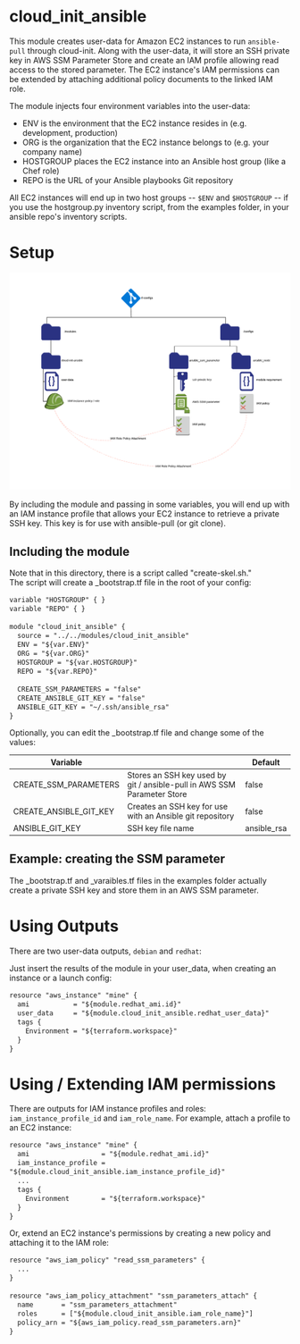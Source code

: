 # cloud_init_ansible

This module creates user-data for Amazon EC2 instances to run `ansible-pull` through cloud-init.
Along with the user-data, it will store an SSH private key in AWS SSM Parameter Store and 
create an IAM profile allowing read access to the stored parameter.  The EC2 instance's IAM 
permissions can be extended by attaching additional policy documents to the linked IAM role.

The module injects four environment variables into the user-data:

* ENV is the environment that the EC2 instance resides in (e.g. development, production)
* ORG is the organization that the EC2 instance belongs to (e.g. your company name)
* HOSTGROUP places the EC2 instance into an Ansible host group (like a Chef role)
* REPO is the URL of your Ansible playbooks Git repository

All EC2 instances will end up in two host groups -- `$ENV` and `$HOSTGROUP` -- if you use the
hostgroup.py inventory script, from the examples folder, in your ansible repo's inventory scripts.

# Setup

![Object relationhips](docs/cloud-init-modules.png)

By including the module and passing in some variables, you will end up with an IAM instance
profile that allows your EC2 instance to retrieve a private SSH key.  This key is for use
with ansible-pull (or git clone). 

## Including the module

Note that in this directory, there is a script called "create-skel.sh."  
The script will create a \_bootstrap.tf file in the root of your config:

```
variable "HOSTGROUP" { }
variable "REPO" { }

module "cloud_init_ansible" {
  source = "../../modules/cloud_init_ansible"
  ENV = "${var.ENV}"
  ORG = "${var.ORG}"
  HOSTGROUP = "${var.HOSTGROUP}"
  REPO = "${var.REPO}"

  CREATE_SSM_PARAMETERS = "false"
  CREATE_ANSIBLE_GIT_KEY = "false"
  ANSIBLE_GIT_KEY = "~/.ssh/ansible_rsa"
}
```

Optionally, you can edit the \_bootstrap.tf file and change some of the values:

| Variable               |                                                                         | Default     | 
|------------------------|-------------------------------------------------------------------------|-------------|
| CREATE_SSM_PARAMETERS  | Stores an SSH key used by git / ansible-pull in AWS SSM Parameter Store | false       |
| CREATE_ANSIBLE_GIT_KEY | Creates an SSH key for use with an Ansible git repository               | false       |
| ANSIBLE_GIT_KEY        | SSH key file name                                                       | ansible_rsa |

## Example: creating the SSM parameter

The \_bootstrap.tf and \_varaibles.tf files in the examples folder actually create a private SSH key and store them
in an AWS SSM parameter.

# Using Outputs

There are two user-data outputs, `debian` and `redhat`:

Just insert the results of the module in your user_data, when creating an instance or a launch config:

```
resource "aws_instance" "mine" {
  ami           = "${module.redhat_ami.id}"
  user_data     = "${module.cloud_init_ansible.redhat_user_data}"
  tags {
    Environment = "${terraform.workspace}"
  }
}
```

# Using / Extending IAM permissions

There are outputs for IAM instance profiles and roles: `iam_instance_profile_id` and `iam_role_name`.
For example, attach a profile to an EC2 instance:

```
resource "aws_instance" "mine" {
  ami                  = "${module.redhat_ami.id}"
  iam_instance_profile = "${module.cloud_init_ansible.iam_instance_profile_id}"
  ...
  tags {
    Environment        = "${terraform.workspace}"
  }
}
```

Or, extend an EC2 instance's permissions by creating a new policy and attaching it to the IAM role:

```
resource "aws_iam_policy" "read_ssm_parameters" {
  ...
}

resource "aws_iam_policy_attachment" "ssm_parameters_attach" {
  name       = "ssm_parameters_attachment"
  roles      = ["${module.cloud_init_ansible.iam_role_name}"]
  policy_arn = "${aws_iam_policy.read_ssm_parameters.arn}"
}
```
